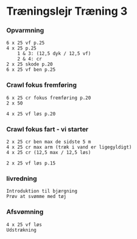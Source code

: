 # Træningslejr Træning 3

### Opvarmning
    6 x 25 vf p.25
    4 x 25 p.25
        1 & 3: (12,5 dyk / 12,5 vf) 
        2 & 4: cr
    2 x 25 skode p.20
    6 x 25 vf ben p.25

### Crawl fokus fremføring
    6 x 25 cr fokus fremføring p.20
    2 x 50 

    4 x 25 vf løs p.20

### Crawl fokus fart - vi starter
    2 x 25 cr ben max de sidste 5 m
    4 x 25 cr max arm (træk i vand er ligegyldigt)
    4 x 25 cr (12,5 max / 12,5 løs)
    
    2 x 25 vf løs p.15 

### livredning
    Introduktion til bjærgning
    Prøv at svømme med tøj

### Afsvømning
    4 x 25 vf løs
    Udstrækning